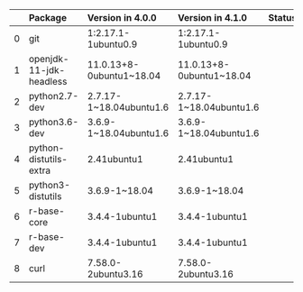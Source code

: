 <!-- markdown-link-check-disable -->

|    | Package                 | Version in 4.0.0         | Version in 4.1.0         | Status   |
|---:|:------------------------|:-------------------------|:-------------------------|:---------|
|  0 | git                     | 1:2.17.1-1ubuntu0.9      | 1:2.17.1-1ubuntu0.9      |          |
|  1 | openjdk-11-jdk-headless | 11.0.13+8-0ubuntu1~18.04 | 11.0.13+8-0ubuntu1~18.04 |          |
|  2 | python2.7-dev           | 2.7.17-1~18.04ubuntu1.6  | 2.7.17-1~18.04ubuntu1.6  |          |
|  3 | python3.6-dev           | 3.6.9-1~18.04ubuntu1.6   | 3.6.9-1~18.04ubuntu1.6   |          |
|  4 | python-distutils-extra  | 2.41ubuntu1              | 2.41ubuntu1              |          |
|  5 | python3-distutils       | 3.6.9-1~18.04            | 3.6.9-1~18.04            |          |
|  6 | r-base-core             | 3.4.4-1ubuntu1           | 3.4.4-1ubuntu1           |          |
|  7 | r-base-dev              | 3.4.4-1ubuntu1           | 3.4.4-1ubuntu1           |          |
|  8 | curl                    | 7.58.0-2ubuntu3.16       | 7.58.0-2ubuntu3.16       |          |